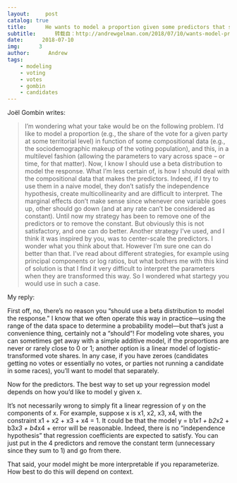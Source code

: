 ```yaml
---
layout:     post
catalog: true
title:      He wants to model a proportion given some predictors that sum to 1
subtitle:      转载自：http://andrewgelman.com/2018/07/10/wants-model-proportion-given-predictors-sum-1/
date:      2018-07-10
img:      3
author:      Andrew
tags:
    - modeling
    - voting
    - votes
    - gombin
    - candidates
---
```





Joël Gombin writes:

> I’m wondering what your take would be on the following problem. I’d like to model a proportion (e.g., the share of the vote for a given party at some territorial level) in function of some compositional data (e.g., the sociodemographic makeup of the voting population), and this, in a multilevel fashion (allowing the parameters to vary across space – or time, for that matter).
Now, I know I should use a beta distribution to model the response. What I’m less certain of, is how I should deal with the compositional data that makes the predictors. Indeed, if I try to use them in a naive model, they don’t satisfy the independence hypothesis, create multicollinearity and are difficult to interpret. The marginal effects don’t make sense since whenever one variable goes up, other should go down (and at any rate can’t be considered as constant). 
Until now my strategy has been to remove one of the predictors or to remove the constant. But obviously this is not satisfactory, and one can do better. Another strategy I’ve used, and I think it was inspired by you, was to center-scale the predictors. I wonder what you think about that. 
However I’m sure one can do better than that. I’ve read about different strategies, for example using principal components or log ratios, but what bothers me with this kind of solution is that I find it very difficult to interpret the parameters when they are transformed this way.
So I wondered what startegy you would use in such a case.

My reply:

First off, no, there’s no reason you “should use a beta distribution to model the response.” I know that we often operate this way in practice—using the range of the data space to determine a probability model—but that’s just a convenience thing, certainly not a “should”! For modeling vote shares, you can sometimes get away with a simple additive model, if the proportions are never or rarely close to 0 or 1; another option is a linear model of logistic-transformed vote shares. In any case, if you have zeroes (candidates getting no votes or essentially no votes, or parties not running a candidate in some races), you’ll want to model that separately.

Now for the predictors. The best way to set up your regression model depends on how you’d like to model y given x.

It’s not necessarily wrong to simply fit a linear regression of y on the components of x. For example, suppose x is x1, x2, x3, x4, with the constraint x1 + x2 + x3 + x4 = 1. It could be that the model y = b1*x1 + b2*x2 + b3*x3 + b4*x4 + error will be reasonable. Indeed, there is no “independence hypothesis” that regression coefficients are expected to satisfy. You can just put in the 4 predictors and remove the constant term (unnecessary since they sum to 1) and go from there.

That said, your model might be more interpretable if you reparameterize. How best to do this will depend on context.



